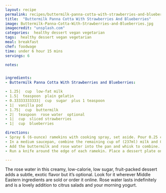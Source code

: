 ```yaml
---
layout: recipe
permalink: recipes/buttermilk-panna-cotta-with-strawberries-and-blueberries
title:  "Buttermilk Panna Cotta With Strawberries And Blueberries"
image: Buttermilk-Panna-Cotta-With-Strawberries-and-Blueberries.jpg
imagecredit: "unsplash.com"
categories:  healthy dessert vegan vegetarian
tags:  healthy dessert vegan vegetarian
meal: breakfast
chef: foodwage
time: under 6 hour 15 mins
servings: 6

notes:


ingredients:
- Buttermilk Panna Cotta With Strawberries and Blueberries:

- 1.25|  cup  low-fat milk
- 1.5|  teaspoon  plain gelatin
- 0.33333333333|  cup  sugar  plus 1 teaspoon
- 1|  vanilla pod
- 1.75|  cup  buttermilk
- 2|  teaspoon  rose water  optional
- 1|  cup  sliced strawberries
- 1|  cup  blueberries

directions:
- Spray 6 (6-ounce) ramekins with cooking spray, set aside. Pour 0.25 cup (59ml) of the milk into a small bowl. Add the gelatin and stir to combine. Set aside for 10 minutes.
- In a medium saucepan, combine the remaining cup of (237ml) milk and 0.33333333333 cup (67g) of the sugar. Cut the vanilla bean in half lengthwise and use a butter knife to scrape out the sticky black seeds. Add them and the scraped vanilla pod to the milk mixture. Bring to a simmer over medium heat, stirring frequently, until the sugar has dissolved and the milk is hot to the touch, 2 minutes. Remove from the heat, add the gelatin mixture and whisk until smooth.
- Add the buttermilk and rose water into the pan and whisk to combine. Ladle the mixture into the prepared ramekins. Refrigerate until set, about 6 hours. In a small bowl, toss the strawberries with the remaining teaspoon of sugar. Chill until needed.
- Run a knife around the edge of each ramekin. Place a dessert plate on top of each ramekin and invert, releasing the panna cotta onto the plate. Spoon the strawberries over the top of the panna cotta and garnish with the blueberries.

---
```


The rose water in this creamy, low-calorie, low sugar, fruit-packed dessert adds a subtle, exotic flavor but it’s optional. Look for it wherever Middle Eastern ingredients are sold or order it online. Rose water lasts indefinitely and is a lovely addition to citrus salads and your morning yogurt.